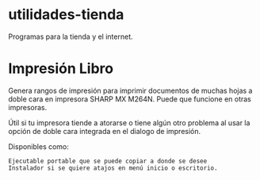 # utilidades-tienda
Programas para la tienda y el internet.


# Impresión Libro

Genera rangos de impresión para imprimir documentos de muchas hojas a doble cara en impresora SHARP MX M264N. Puede que funcione en otras impresoras.

Útil si tu impresora tiende a atorarse o tiene algún otro problema al usar la opción de doble cara integrada en el dialogo de impresión.

Disponibles como:

    Ejecutable portable que se puede copiar a donde se desee
    Instalador si se quiere atajos en menú inicio o escritorio.
